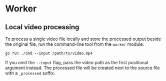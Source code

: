 # Worker

## Local video processing

To process a single video file locally and store the processed output beside the original file, run the command-line tool from the `worker` module:

```shell
go run ./cmd --input /path/to/video.mp4
```

If you omit the `--input` flag, pass the video path as the first positional argument instead. The processed file will be created next to the source file with a `_processed` suffix.
